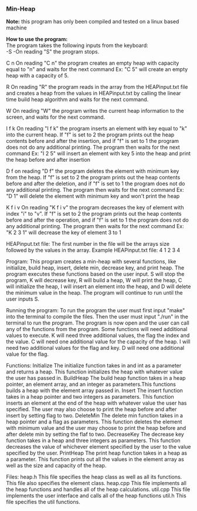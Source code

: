 ### Min-Heap

**Note:** this program has only been compiled and tested on a linux based machine

**How to use the program:**     
The program takes the following inputs from the keyboard:   
-S
    -On reading "S" the program stops.

C n
On reading "C n" the program creates an empty heap with capacity equal to "n" and waits for the next command
Ex: "C 5" will create an empty heap with a capacity of 5.

R
On reading "R" the program reads in the array from the HEAPinput.txt file and creates a heap from the values in HEAPinput.txt by calling the linear time build heap algorithm and waits for the next command.

W
On reading "W" the program writes the current heap information to the screen, and waits for the next command.

I f k
On reading "I f k" the program inserts an element with key equal to "k" into the current heap. If "f" is set to 2 the program prints out the heap contents before and after the insertion, and if "f" is set to 1 the program does not do any additional printing. The program then waits for the next command
Ex: "I 2 5" will insert an element with key 5 into the heap and print the heap before and after insertion

D f
on reading "D f" the program deletes the element with minimum key from the heap. If "f" is set to 2 the program prints out the heap contents before and after the deletion, and if "f" is set to 1 the program does not do any additional printing. The program then waits for the next command
Ex: "D 1" will delete the element with minimum key and won't print the heap

K f i v
On reading "K f i v" the program decreases the key of element with index "i" to "v". If "f" is set to 2 the program prints out the heap contents before and after the operation, and if "f" is set to 1 the program does not do any additional printing. The program then waits for the next command
Ex: "K 2 3 1" will decrease the key of element 3 to 1

HEAPinput.txt file:
The first number in the file will be the arrays size followed by the values in the array.
Example HEAPinput.txt file:
4
1
2
3
4

Program:
This program creates a min-heap with several functions, like initialize, build heap, insert, delete min, decrease key, and print heap. The program executes these functions based on the user input. S will stop the program, K will decrease key, R will build a heap, W will print the heap, C will initialize the heap, I will insert an element into the heap, and D will delete the minimum value in the heap. The program will continue to run until the user inputs S. 

Running the program:
To run the program the user must first input "make" into the terminal to compile the files. Then the user must input "./run" in the terminal to run the program. The program is now open and the user can call any of the functions from the program. Some functions will need additional values to execute. K will need three additional values, the flag the index and the value. C will need one additional value for the capacity of the heap. I will need two additional values for the flag and key. D will need one additional value for the flag.

Functions:
Initialize
The initialize function takes in and int as a parameter and returns a heap. This function initializes the heap with whatever value the user has passed in.
BuildHeap
The build heap function takes in a heap pointer, an element array, and an integer as parameters.This functions builds a heap with the element array passed in. 
Insert
The insert function takes in a heap pointer and two integers as parameters. This function inserts an element at the end of the heap with whatever value the user has specified. The user may also choose to print the heap before and after insert by setting flag to two.
DeleteMin
The delete min function takes in a heap pointer and a flag as parameters. This function deletes the element with minimum value and the user may choose to print the heap before and after delete min by setting the flaf to two.
DecreaseKey
The decrease key function takes in a heap and three integers as parameters. This function decreases the value of whichever element specified by the user to the value specified by the user.
PrintHeap
The print heap function takes in a heap as a parameter. This function prints out all the values in the element array as well as the size and capacity of the heap.

Files:
heap.h
This file specifies the heap class as well as all its functions. This file also specifies the element class.
heap.cpp
This file implements all the heap functions and handles all of the heap calculations.
util.cpp
This file implements the user interface and calls all of the heap functions
util.h
This file specifies the util functions. 

